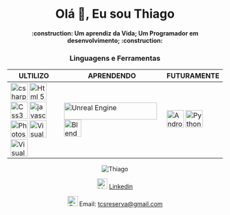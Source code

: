 <div align="center">
<h1>Olá 👋, Eu sou Thiago</h1>
<h4>
:construction:  Um aprendiz da Vida; Um Programador em desenvolvimento;  :construction:
<h4>
<h3>Linguagens e Ferramentas</h3>
<table border="0px">
   <thead>
      <tr>
         <th>ULTILIZO</th>
         <th>APRENDENDO</th>
         <th>FUTURAMENTE</th>
      </tr>
   </thead>
   <tbody>
      <tr>
         <td>
            <img src="https://cdn.jsdelivr.net/gh/devicons/devicon/icons/csharp/csharp-original.svg" title="C# : C Sharp" alt="csharp" width="40" height="40"/>
            <img src="https://cdn.jsdelivr.net/gh/devicons/devicon/icons/html5/html5-original.svg" title="HTML 5" alt="Html 5" width="40" height="40"/>
            <img src="https://cdn.jsdelivr.net/gh/devicons/devicon/icons/css3/css3-original.svg" title="CSS 3" alt="Css3" width="40" height="40"/>
            <img src="https://cdn.jsdelivr.net/gh/devicons/devicon/icons/javascript/javascript-original.svg" title="JavaScript" alt="javascript" width="40" height="40"/>
            <img src="https://cdn.jsdelivr.net/gh/devicons/devicon/icons/photoshop/photoshop-plain.svg" title="PS : Photoshop" alt="Photoshop" width="40" height="40"/>
            <img src="https://cdn.jsdelivr.net/gh/devicons/devicon/icons/visualstudio/visualstudio-plain.svg" title="VS : Visual Studio" alt="Visual Studio" width="40" height="40"/>
            <img src="https://cdn.jsdelivr.net/gh/devicons/devicon/icons/vscode/vscode-original.svg" title="VSC : Visual Studio Code" alt="Visual Studio Code" width="40" height="40"/>
         </td>
         <td>
         <img src="https://img.shields.io/badge/Unreal%20Engine-0E1128.svg?style=for-the-badge&logo=Unreal-Engine&logoColor=white" title="UE : Unreal Engine" alt="Unreal Engine" width="217" height="40"/>
         <img src="https://cdn.jsdelivr.net/gh/devicons/devicon/icons/blender/blender-original.svg" title="Blender" alt="Blender" width="40" height="40"/>
         </td>
         <td>
         <img src="https://cdn.jsdelivr.net/gh/devicons/devicon/icons/android/android-plain.svg" title="Android" alt="Android" width="40" height="40"/>
         <img src="https://cdn.jsdelivr.net/gh/devicons/devicon/icons/python/python-plain.svg" title="Python" alt="Python" width="40" height="40"/>
         </td>
      </tr>
   </tbody>
</table>

![Thiago](https://github-readme-stats.vercel.app/api/top-langs/?username=ThiagoCS0&theme=blue-green)
<p><img src="https://em-content.zobj.net/source/google/350/man-office-worker-medium-skin-tone_1f468-1f3fd-200d-1f4bc.png" title="Linkedin" alt="Linkedin" width="24" height="24"> <a href="https://www.linkedin.com/in/thiago-silva-282752287/" target="_blank" >Linkedin</a></p>
<p><img src="https://github.githubassets.com/images/icons/emoji/unicode/1f4eb.png" title="E-mail" alt="E-mail" width="24" height="24"> Email: <a href="mailto:tcsreserva@gmail.com">tcsreserva@gmail.com</a></p>
</div>
